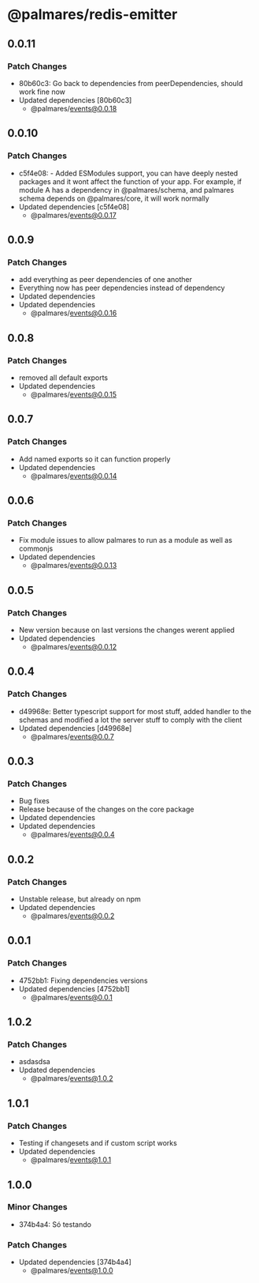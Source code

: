 # @palmares/redis-emitter

## 0.0.11

### Patch Changes

- 80b60c3: Go back to dependencies from peerDependencies, should work fine now
- Updated dependencies [80b60c3]
  - @palmares/events@0.0.18

## 0.0.10

### Patch Changes

- c5f4e08: - Added ESModules support, you can have deeply nested packages and it wont affect the function of your app. For example, if module A has a dependency in @palmares/schema, and palmares schema depends on @palmares/core, it will work normally
- Updated dependencies [c5f4e08]
  - @palmares/events@0.0.17

## 0.0.9

### Patch Changes

- add everything as peer dependencies of one another
- Everything now has peer dependencies instead of dependency
- Updated dependencies
- Updated dependencies
  - @palmares/events@0.0.16

## 0.0.8

### Patch Changes

- removed all default exports
- Updated dependencies
  - @palmares/events@0.0.15

## 0.0.7

### Patch Changes

- Add named exports so it can function properly
- Updated dependencies
  - @palmares/events@0.0.14

## 0.0.6

### Patch Changes

- Fix module issues to allow palmares to run as a module as well as commonjs
- Updated dependencies
  - @palmares/events@0.0.13

## 0.0.5

### Patch Changes

- New version because on last versions the changes werent applied
- Updated dependencies
  - @palmares/events@0.0.12

## 0.0.4

### Patch Changes

- d49968e: Better typescript support for most stuff, added handler to the schemas and modified a lot the server stuff to comply with the client
- Updated dependencies [d49968e]
  - @palmares/events@0.0.7

## 0.0.3

### Patch Changes

- Bug fixes
- Release because of the changes on the core package
- Updated dependencies
- Updated dependencies
  - @palmares/events@0.0.4

## 0.0.2

### Patch Changes

- Unstable release, but already on npm
- Updated dependencies
  - @palmares/events@0.0.2

## 0.0.1

### Patch Changes

- 4752bb1: Fixing dependencies versions
- Updated dependencies [4752bb1]
  - @palmares/events@0.0.1

## 1.0.2

### Patch Changes

- asdasdsa
- Updated dependencies
  - @palmares/events@1.0.2

## 1.0.1

### Patch Changes

- Testing if changesets and if custom script works
- Updated dependencies
  - @palmares/events@1.0.1

## 1.0.0

### Minor Changes

- 374b4a4: Só testando

### Patch Changes

- Updated dependencies [374b4a4]
  - @palmares/events@1.0.0
